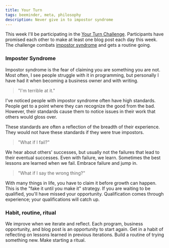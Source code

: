 ```yaml
---
title: Your Turn
tags: beeminder, meta, philosophy
description: Never give in to impostor syndrome
---
```


This week I'll be participating in the [Your Turn Challenge](http://yourturnchallenge.strikingly.com/). Participants have promised each other to make at least one blog post each day this week. The challenge combats [impostor syndrome](https://en.wikipedia.org/wiki/Impostor_syndrome) and gets a routine going.

### Imposter Syndrome

Impostor syndrome is the fear of claiming you are something you are not. Most often, I see people struggle with it in programming, but personally I have had it when becoming a business owner and with writing.


> "I'm terrible at it."

I've noticed people with impostor syndrome often have high standards. People get to a point where they can recognize the good from the bad. However, their standards cause them to notice issues in their work that others would gloss over.

These standards are often a reflection of the breadth of their experience. They would not have these standards if they were true impostors.


> "What if I fail?"

We hear about others' successes, but usually not the failures that lead to their eventual successes. Even with failure, we learn. Sometimes the best lessons are learned when we fail. Embrace failure and jump in.


> "What if I say the wrong thing?"

With many things in life, you have to claim it before growth can happen. This is the "fake it until you make it" strategy. If you are waiting to be qualified, you'll have missed your opportunity. Qualification comes through experience; your qualifications will catch up.


### Habit, routine, ritual

We improve when we iterate and reflect. Each program, business opportunity, and blog post is an opportunity to start again. Get in a habit of reflecting on lessons learned in previous iterations. Build a routine of trying something new. Make starting a ritual.
